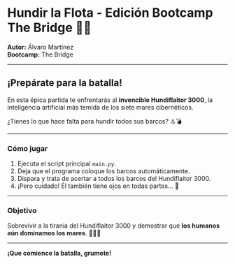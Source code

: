 # Hundir la Flota - Edición Bootcamp The Bridge 🚢💥

**Autor:** Álvaro Martínez  
**Bootcamp:** The Bridge  

---

## ¡Prepárate para la batalla!

En esta épica partida te enfrentarás al **invencible Hundiflaitor 3000**, la inteligencia artificial más temida de los siete mares cibernéticos.  

¿Tienes lo que hace falta para hundir todos sus barcos? ⚓💣  

---

### Cómo jugar

1. Ejecuta el script principal `main.py`.  
2. Deja que el programa coloque los barcos automáticamente.  
3. Dispara y trata de acertar a todos los barcos del Hundiflaitor 3000.  
4. ¡Pero cuidado! Él también tiene ojos en todas partes… 👀  

---

### Objetivo

Sobrevivir a la tiranía del Hundiflaitor 3000 y demostrar que **los humanos aún dominamos los mares**. 🌊🏴‍☠️  

---

**¡Que comience la batalla, grumete!**